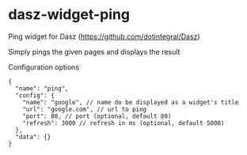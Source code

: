 # dasz-widget-ping
Ping widget for Dasz (https://github.com/dotintegral/Dasz)

Simply pings the given pages and displays the result

Configuration options
  
    {
      "name": "ping",
      "config": {
        "name": "google", // name do be displayed as a widget's title
        "url": "google.com", // url to ping
        "port": 80, // port (optional, default 80)
        "refresh": 3000 // refresh in ms (optional, default 5000)
      },
      "data": {}
    }
